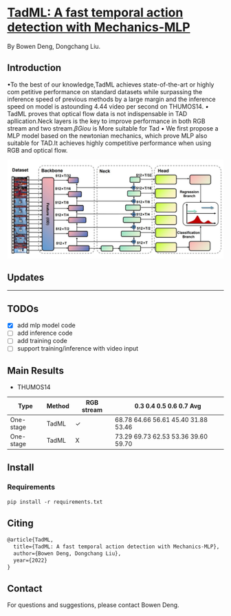# [TadML: A fast temporal action detection with Mechanics-MLP](https://github.com/BonedDeng/TadML)

By Bowen Deng, Dongchang Liu.

## Introduction

•To the best of our knowledge,TadML achieves state-of-the-art or highly com petitive performance on standard datasets while surpassing the inference speed of previous methods by a large margin and the inference speed on model is astounding 4.44 video per second on THUMOS14.
*•* TadML proves that optical flow data is not indispensable in TAD apllication.Neck layers is the key to improve performance in both RGB stream and two stream.*βGiou* is More suitable for Tad
*•* We first propose a MLP model based on the newtonian mechanics, which prove MLP also suitable for TAD.It achieves highly competitive performance when using RGB and optical flow.

![](./figer2.jpg)

## Updates

---

## TODOs



- [x]  add mlp model code
- [ ] add inference code
- [ ] add training code
- [ ] support training/inference with video input

## Main Results

- THUMOS14

| Type      | Method | RGB stream | 0.3	0.4	0.5	0.6	0.7	Avg |
| --------- | ------ | ---------- | -------------------------------------- |
| One-stage | TadML  | ✓          | 68.78 64.66 56.61 45.40 31.88 53.46    |
| One-stage | TadML  | X          | 73.29 69.73 62.53 53.36 39.60 59.70    |

## Install

### Requirements

```linux
pip install -r requirements.txt
```



## Citing

```
@article{TadML,
  title={TadML: A fast temporal action detection with Mechanics-MLP},
  author={Bowen Deng, Dongchang Liu},
  year={2022}
}
```

## Contact

For questions and suggestions, please contact Bowen Deng.
